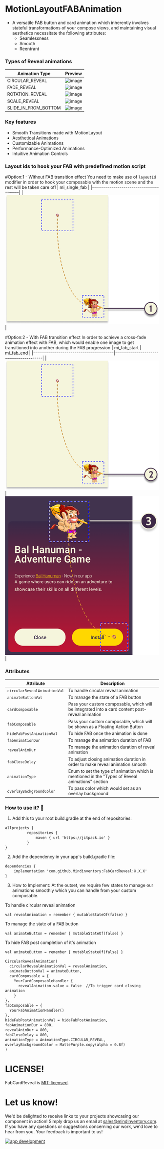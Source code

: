# MotionLayoutFABAnimation
- A versatile FAB button and card animation which inherently involves stateful transformations of your compose views, and maintaining visual aesthetics necessitate the following attributes:
    - Seamlessness
    - Smooth
    - Reentrant

### Types of Reveal animations
| Animation Type       | Preview                                 |
|----------------------|-----------------------------------------|
| CIRCULAR_REVEAL      | ![image](/media/content_circular.gif)   |
| FADE_REVEAL          | ![image](/media/content_fade.gif)       |
| ROTATION_REVEAL      | ![image](/media/content_rotation.gif)   |
| SCALE_REVEAL         | ![image](/media/content_scale.gif)      |
| SLIDE_IN_FROM_BOTTOM | ![image](/media/content_slide_in.gif)   |

### Key features
* Smooth Transitions made with MotionLayout
* Aesthetical Animations 
* Customizable Animations
* Performance-Optimized Animations
* Intuitive Animation Controls

### Layout ids to hook your FAB with predefined motion script

#Option:1 - Without FAB transition effect
You need to make use of ```layoutId``` modifier in order to hook your composable with the motion scene and the rest will be taken care of!
| mi_single_fab                           |
|-----------------------------------------|
| ![image](/media/content_single_fab.png) |

#Option:2 - With FAB transition effect
In order to achieve a cross-fade animation effect with FAB, which would enable one image to get transitioned into another during the FAB progression
| mi_fab_start                            | mi_fab_end                              |
|-----------------------------------------|-----------------------------------------|
| ![image](/media/content_fab_start.png)  | ![image](/media/content_fab_end.png)    |

### Attributes
| Attribute                        | Description                                                                                       |
|----------------------------------|---------------------------------------------------------------------------------------------------|
| ```circularRevealAnimationVal``` | To handle circular reveal animation                                                               |
| ```animateButtonVal```           | To manage the state of a FAB button                                                               |
| ```cardComposable```             | Pass your custom composable, which will be integrated into a card content post-reveal animation   |
| ```fabComposable```              | Pass your custom composable, which will be shown as a Floating Action Button                      |
| ```hideFabPostAnimationVal```    | To hide FAB once the animation is done                                                            |
| ```fabAnimationDur```            | To manage the animation duration of FAB                                                           |
| ```revealAnimDur```              | To manage the animation duration of reveal animation                                              |
| ```fabCloseDelay```              | To adjust closing animation duration in order to make reveal animation smooth                     |
| ```animationType```              | Enum to set the type of animation which is mentioned in the "Types of Reveal animations" section |
| ```overlayBackgroundColor```     | To pass color which would set as an overlay background                                            |


### How to use it? :thinking:
1. Add this to your root build.gradle at the end of repositories:
```
allprojects {
          repositories {
              maven { url 'https://jitpack.io' }
          }
}
```
2. Add the dependency in your app's build.gradle file:
```
dependencies {
    implementation 'com.github.Mindinventory:FabCardReveal:X.X.X'
}
```
3. How to Implement:
At the outset, we require few states to manage our animations smoothly which you can handle from your custom composable.

To handle circular reveal animation
```
val revealAnimation = remember { mutableStateOf(false) }
```
To manage the state of a FAB button
```
val animateButton = remember { mutableStateOf(false) }
```
To hide FAB post completion of it's animation
```
val animateButton = remember { mutableStateOf(false) }
```

```
CircularRevealAnimation(
  circularRevealAnimationVal = revealAnimation,
  animateButtonVal = animateButton,
  cardComposable = {
    YourCardComposableHandler {
      revealAnimation.value = false  //To trigger card closing animation
    }
},
fabComposable = {
  YourFabAnimationHandler()
},
hideFabPostAnimationVal = hideFabPostAnimation,
fabAnimationDur = 800,
revealAnimDur = 800,
fabCloseDelay = 800,  
animationType = AnimationType.CIRCULAR_REVEAL,
overlayBackgroundColor = MattePurple.copy(alpha = 0.8f)
)
```

# LICENSE!

FabCardReveal is [MIT-licensed](/LICENSE).

# Let us know!
We'd be delighted to receive links to your projects showcasing our component in action! Simply drop us an email at sales@mindinventory.com. If you have any questions or suggestions concerning our work, we'd love to hear from you. Your feedback is important to us!

<a href="https://www.mindinventory.com/contact-us.php?utm_source=gthb&utm_medium=repo&utm_campaign=fabcardreveal">
<img src="https://github.com/Sammindinventory/MindInventory/blob/main/hirebutton.png" width="203" height="43"  alt="app development">
</a>


